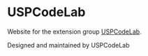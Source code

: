 # USPCodeLab

Website for the extension group [USPCodeLab](https://codelab.ime.usp.br).

Designed and maintained by USPCodeLab